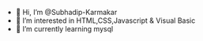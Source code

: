 - 👋 Hi, I’m @Subhadip-Karmakar
- 👀 I’m interested in HTML,CSS,Javascript & Visual Basic
- 🌱 I’m currently learning mysql

<!---
Subhadip-Karmakar/Subhadip-Karmakar is a ✨ special ✨ repository because its `README.md` (this file) appears on your GitHub profile.
You can click the Preview link to take a look at your changes.
--->
